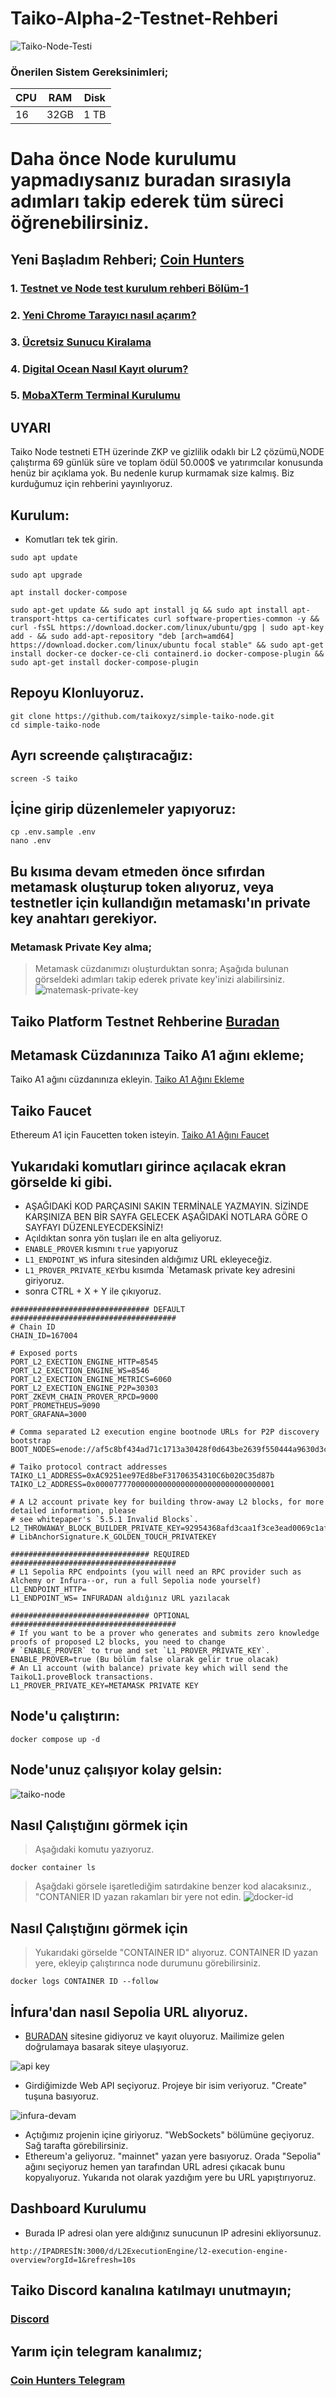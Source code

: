 # Taiko-Alpha-2-Testnet-Rehberi

![Taiko-Node-Testi](https://mirror-media.imgix.net/publication-images/4qVW-dWhNmMQr61g91hGt.png?height=512&width=1024&h=512&w=1024&auto=compress)


### Önerilen Sistem Gereksinimleri;

|CPU | RAM  | Disk  | 
|----|------|----------|
|  16| 32GB  | 1 TB   |

 # Daha önce Node kurulumu yapmadıysanız buradan sırasıyla adımları takip ederek tüm süreci öğrenebilirsiniz.
  ## Yeni Başladım Rehberi; <a href="https://coinhunterstr.com/category/testnet/" target="_blank"> Coin Hunters </a>
  ### 1. [Testnet ve Node test kurulum rehberi Bölüm-1](https://coinhunterstr.com/testnet-ve-node-kurulum-rehberi/)
  ### 2. [Yeni Chrome Tarayıcı nasıl açarım?](https://coinhunterstr.com/yeni-chrome-tarayici-nasil-acarim/)
  ### 3. [Ücretsiz Sunucu Kiralama](https://coinhunterstr.com/ucretsiz-sunucu-nasil-kiralarim/)
  ### 4. [Digital Ocean Nasıl Kayıt olurum?](https://coinhunterstr.com/digital-oceana-nasil-kayit-olabilirim/)
  ### 5. [MobaXTerm Terminal Kurulumu](https://coinhunterstr.com/mobaxterm-terminal-kurulumu/)
  
## UYARI

Taiko Node testneti ETH üzerinde ZKP ve gizlilik odaklı bir L2 çözümü,NODE çalıştırma 69 günlük süre ve toplam ödül 50.000$ ve yatırımcılar konusunda henüz bir açıklama yok. Bu nedenle kurup kurmamak size kalmış. Biz kurduğumuz için rehberini yayınlıyoruz.


## Kurulum:
* Komutları tek tek girin.

```
sudo apt update 
```
```
sudo apt upgrade
```
```
apt install docker-compose
```
```
sudo apt-get update && sudo apt install jq && sudo apt install apt-transport-https ca-certificates curl software-properties-common -y && curl -fsSL https://download.docker.com/linux/ubuntu/gpg | sudo apt-key add - && sudo add-apt-repository "deb [arch=amd64] https://download.docker.com/linux/ubuntu focal stable" && sudo apt-get install docker-ce docker-ce-cli containerd.io docker-compose-plugin && sudo apt-get install docker-compose-plugin
```

## Repoyu Klonluyoruz.
```
git clone https://github.com/taikoxyz/simple-taiko-node.git
cd simple-taiko-node
```
## Ayrı screende çalıştıracağız:
```
screen -S taiko
```

## İçine girip düzenlemeler yapıyoruz:
```
cp .env.sample .env
nano .env
```
## Bu kısıma devam etmeden önce sıfırdan metamask oluşturup token alıyoruz, veya testnetler için kullandığın metamaskı'ın private key anahtarı gerekiyor.
### Metamask Private Key alma;
> Metamask cüzdanımızı oluşturduktan sonra; Aşağıda bulunan görseldeki adımları takip ederek private key'inizi alabilirsiniz.
![matemask-private-key](https://user-images.githubusercontent.com/111747226/214062437-69e144d9-528f-4a17-b46a-a747c1d5284c.png)

## Taiko Platform Testnet Rehberine  <a href="https://coinhunterstr.com/taiko-genel-platform-testneti/" target="_blank"> Buradan </a>

## Metamask Cüzdanınıza Taiko A1 ağını ekleme;
Taiko A1 ağını cüzdanınıza ekleyin.
<a href="https://taiko.xyz/docs/alpha-1-testnet-guide/configure-wallet" target="_blank"> Taiko A1 Ağını Ekleme </a>

## Taiko Faucet
Ethereum A1 için Faucetten token isteyin.
<a href="https://taiko.xyz/docs/alpha-1-testnet-guide/request-from-faucet" target="_blank"> Taiko A1 Ağını Faucet </a>


## Yukarıdaki komutları girince açılacak ekran görselde ki gibi.
* AŞAĞIDAKİ KOD PARÇASINI SAKIN TERMİNALE YAZMAYIN. SİZİNDE KARŞINIZA BEN BİR SAYFA GELECEK AŞAĞIDAKİ NOTLARA GÖRE O SAYFAYI DÜZENLEYECDEKSİNİZ!
* Açıldıktan sonra yön tuşları ile en alta geliyoruz.
* `ENABLE_PROVER` kısmını `true` yapıyoruz
* `L1_ENDPOINT_WS` infura sitesinden aldığımız URL ekleyeceğiz.
* `L1_PROVER_PRIVATE_KEY`bu kısımda `Metamask private key adresini giriyoruz.
* sonra CTRL + X + Y ile çıkıyoruz.
```
############################### DEFAULT #####################################
# Chain ID
CHAIN_ID=167004

# Exposed ports
PORT_L2_EXECTION_ENGINE_HTTP=8545
PORT_L2_EXECTION_ENGINE_WS=8546
PORT_L2_EXECTION_ENGINE_METRICS=6060
PORT_L2_EXECTION_ENGINE_P2P=30303
PORT_ZKEVM_CHAIN_PROVER_RPCD=9000
PORT_PROMETHEUS=9090
PORT_GRAFANA=3000

# Comma separated L2 execution engine bootnode URLs for P2P discovery bootstrap
BOOT_NODES=enode://af5c8bf434ad71c1713a30428f0d643be2639f550444a9630d3ce0980c0a68cdcc2a53146448021e451adc067fe50578b4955784adce25939d06ddb142954390@35.202.212.244:30303,enode://293ddcba31a117fad992b6be0ff01594>

# Taiko protocol contract addresses
TAIKO_L1_ADDRESS=0xAC9251ee97Ed8beF31706354310C6b020C35d87b
TAIKO_L2_ADDRESS=0x0000777700000000000000000000000000000001

# A L2 account private key for building throw-away L2 blocks, for more detailed information, please
# see whitepaper's `5.5.1 Invalid Blocks`.
L2_THROWAWAY_BLOCK_BUILDER_PRIVATE_KEY=92954368afd3caa1f3ce3ead0069c1af414054aefe1ef9aeacc1bf426222ce38 # LibAnchorSignature.K_GOLDEN_TOUCH_PRIVATEKEY

############################### REQUIRED #####################################
# L1 Sepolia RPC endpoints (you will need an RPC provider such as Alchemy or Infura--or, run a full Sepolia node yourself)
L1_ENDPOINT_HTTP=
L1_ENDPOINT_WS= INFURADAN aldığınız URL yazılacak

############################### OPTIONAL #####################################
# If you want to be a prover who generates and submits zero knowledge proofs of proposed L2 blocks, you need to change
# `ENABLE_PROVER` to true and set `L1_PROVER_PRIVATE_KEY`.
ENABLE_PROVER=true (Bu bölüm false olarak gelir true olacak)
# An L1 account (with balance) private key which will send the TaikoL1.proveBlock transactions.
L1_PROVER_PRIVATE_KEY=METAMASK PRIVATE KEY
```


## Node'u çalıştırın:
```
docker compose up -d
```
## Node'unuz çalışıyor kolay gelsin:

![taiko-node](https://user-images.githubusercontent.com/111747226/214062692-63e3c271-754f-42a7-a7b0-09a75c690aaa.png)

## Nasıl Çalıştığını görmek için
> Aşağıdaki komutu yazıyoruz.
```
docker container ls
```
>Aşağdaki görsele işaretlediğim satırdakine benzer kod alacaksınız., "CONTANIER ID yazan rakamları bir yere not edin.
![docker-id](https://user-images.githubusercontent.com/111747226/214063387-4d6d696c-01f8-46d2-a760-26942361de98.png)


## Nasıl Çalıştığını görmek için
> Yukarıdaki görselde "CONTAINER ID" alıyoruz. CONTAINER ID yazan yere, ekleyip çalıştırınca node durumunu görebilirsiniz.
```
docker logs CONTAINER ID --follow
```

## İnfura'dan nasıl Sepolia URL alıyoruz.
- [BURADAN](https://www.infura.io/) sitesine gidiyoruz ve kayıt oluyoruz. Mailimize gelen doğrulamaya basarak siteye ulaşıyoruz.

![api key](https://user-images.githubusercontent.com/111747226/227228287-230a3086-1057-4d6b-a8e1-47df7666900c.png)

- Girdiğimizde Web API seçiyoruz. Projeye bir isim veriyoruz. "Create" tuşuna basıyoruz.

![infura-devam](https://user-images.githubusercontent.com/111747226/227228880-df89ca3f-8bc3-4faf-8413-b646280c59f7.png)
- Açtığımız projenin içine giriyoruz. "WebSockets" bölümüne geçiyoruz. Sağ tarafta görebilirsiniz.
- Ethereum'a geliyoruz. "mainnet" yazan yere basıyoruz. Orada "Sepolia" ağını seçiyoruz hemen yan tarafından URL adresi çıkacak bunu kopyalıyoruz. Yukarıda not olarak yazdığım yere bu URL yapıştırıyoruz.


## Dashboard Kurulumu
- Burada IP adresi olan yere aldığınız sunucunun IP adresini ekliyorsunuz.

```
http://IPADRESİN:3000/d/L2ExecutionEngine/l2-execution-engine-overview?orgId=1&refresh=10s
```




## Taiko Discord kanalına katılmayı unutmayın;
### [Discord](https://discord.gg/taikoxyz)

## Yarım için telegram kanalımız;
### [Coin Hunters Telegram](https://t.me/CoinHuntersTR)
